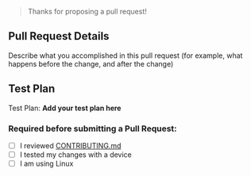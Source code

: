 > Thanks for proposing a pull request!

## Pull Request Details

Describe what you accomplished in this pull request (for example, what happens before the change, and after the change)

## Test Plan

Test Plan: **Add your test plan here**

<!-- Please check off the appropriate boxes with [x] before submitting your pull request -->
### Required before submitting a Pull Request:
- [ ] I reviewed [CONTRIBUTING.md](https://github.com/vertueux/i2c_pwm_board/blob/master/CONTRIBUTING.md)
- [ ] I tested my changes with a device
- [ ] I am using Linux
